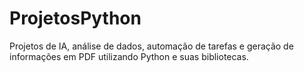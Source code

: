 # ProjetosPython
 Projetos de IA, análise de dados, automação de tarefas e geração de informações em PDF utilizando Python e suas bibliotecas.
